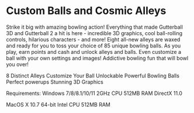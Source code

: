 # Custom Balls and Cosmic Alleys
Strike it big with amazing bowling action! Everything that made Gutterball 3D and Gutterball 2 a hit is here - incredible 3D graphics, cool ball-rolling controls, hilarious characters - and more! Eight all-new alleys are waxed and ready for you to toss your choice of 85 unique bowling balls. As you play, earn points and cash and unlock alleys and balls. Even customize a ball with your own settings and images! Addictive bowling fun that will bowl you over!

8 Distinct Alleys
Customize Your Ball
Unlockable Powerful Bowling Balls
Perfect powerups
Stunning 3D Graphics

Requirements:
Windows 7/8/8.1/10/11
2GHz CPU
512MB RAM
DirectX 11.0

MacOS X 10.7
64-bit Intel CPU
512MB RAM
